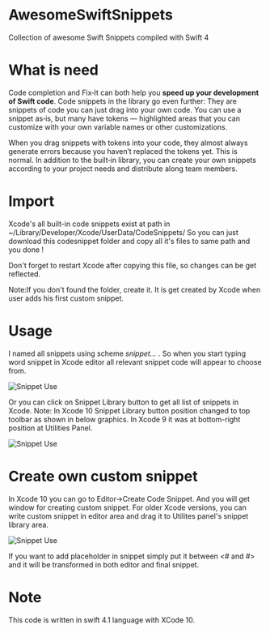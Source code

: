 # AwesomeSwiftSnippets
Collection of awesome Swift Snippets compiled with Swift 4

# What is need
Code completion and Fix‐It can both help you **speed up your development of Swift code**. 
Code snippets in the library go even further: They are snippets of code you can just drag into your own code. You can use a snippet as‐is, but many have tokens — highlighted areas that you can customize with your own variable names or other customizations.

When you drag snippets with tokens into your code, they almost always generate errors because you haven’t replaced the tokens yet. This is normal.
In addition to the built‐in library, you can create your own snippets according to your project needs and distribute along team members.

# Import
Xcode's all built-in code snippets exist at path in ~/Library/Developer/Xcode/UserData/CodeSnippets/ 
So you can just download this codesnippet folder and copy all it's files to same path and you done !

Don't forget to restart Xcode after copying this file, so changes can be get reflected.

Note:If you don't found the folder, create it. It is get created by Xcode when user adds his first custom snippet.

# Usage
I named all snippets using scheme *snippet...* . So when you start typing word snippet in Xcode editor all relevant snippet code will appear to choose from.


![Snippet Use](https://raw.githubusercontent.com/sagarmore62/AwesomeSwiftSnippets/master/assets/snippetUse.gif)


Or you can click on Snippet Library button to get all list of snippets in Xcode.
Note: In Xcode 10 Snippet Library button position changed to top toolbar as shown in below graphics. In Xcode 9 it was at bottom-right position at Utilities Panel.

![Snippet Use](https://raw.githubusercontent.com/sagarmore62/AwesomeSwiftSnippets/master/assets/snippetalert.gif)


# Create own custom snippet
In Xcode 10 you can go to Editor->Create Code Snippet. And you will get window for creating custom snippet.
For older Xcode versions, you can write custom snippet in editor area and drag it to Utilites panel's snippet library area.


![Snippet Use](https://raw.githubusercontent.com/sagarmore62/AwesomeSwiftSnippets/master/assets/createsnippet.gif)

If you want to add placeholder in snippet simply put it between <# and #> and it will be transformed in both editor and final snippet.

# Note
This code is written in swift 4.1 language with XCode 10.



